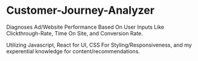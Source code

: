 # Customer-Journey-Analyzer
Diagnoses Ad/Website Performance Based On User Inputs Like Clickthrough-Rate, Time On Site, and Conversion Rate. 

Utilizing Javascript, React for UI, CSS For Styling/Responsiveness, and my experential knowledge for content/recommendations. 
